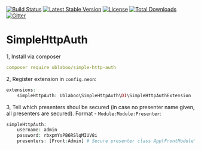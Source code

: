 [![Build Status](https://travis-ci.org/ublaboo/simple-http-auth.svg?branch=master)](https://travis-ci.org/ublaboo/simple-http-auth)
[![Latest Stable Version](https://poser.pugx.org/ublaboo/simple-http-auth/v/stable)](https://packagist.org/packages/ublaboo/simple-http-auth)
[![License](https://poser.pugx.org/ublaboo/simple-http-auth/license)](https://packagist.org/packages/ublaboo/simple-http-auth)
[![Total Downloads](https://poser.pugx.org/ublaboo/simple-http-auth/downloads)](https://packagist.org/packages/ublaboo/simple-http-auth)
[![Gitter](https://img.shields.io/gitter/room/nwjs/nw.js.svg)](https://gitter.im/ublaboo/help)

SimpleHttpAuth
==============




1, Install via composer
```yaml
composer require ublaboo/simple-http-auth
```


2, Register extension in `config.neon`:

```php
extensions:
	simpleHttpAuth: Ublaboo\SimpleHttpAuth\DI\SimpleHttpAuthExtension
```

3, Tell which presenters shoul be secured (in case no presenter name given, all presenters are secured). Format - `Module:Module:Presenter`:

```php
simpleHttpAuth:
	username: admin
	password: rbxpmYsPB6RSlqMIUV8i
	presenters: [Front:Admin] # Secure presenter class App\FrontModule\Presenters\AdminPresenter
```

